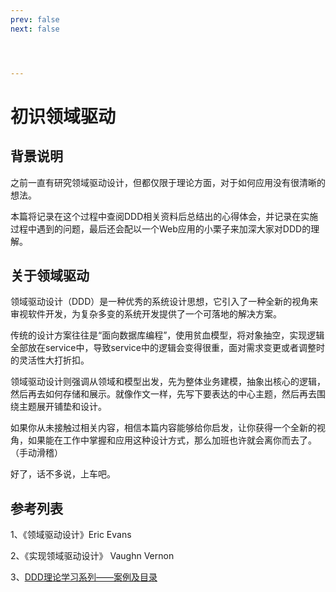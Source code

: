 ```yaml
---
prev: false
next: false




---
```


# 初识领域驱动

## 背景说明

之前一直有研究领域驱动设计，但都仅限于理论方面，对于如何应用没有很清晰的想法。

本篇将记录在这个过程中查阅DDD相关资料后总结出的心得体会，并记录在实施过程中遇到的问题，最后还会配以一个Web应用的小栗子来加深大家对DDD的理解。

## 关于领域驱动

领域驱动设计（DDD）是一种优秀的系统设计思想，它引入了一种全新的视角来审视软件开发，为复杂多变的系统开发提供了一个可落地的解决方案。

传统的设计方案往往是“面向数据库编程”，使用贫血模型，将对象抽空，实现逻辑全部放在service中，导致service中的逻辑会变得很重，面对需求变更或者调整时的灵活性大打折扣。

领域驱动设计则强调从领域和模型出发，先为整体业务建模，抽象出核心的逻辑，然后再去如何存储和展示。就像作文一样，先写下要表达的中心主题，然后再去围绕主题展开铺垫和设计。

如果你从未接触过相关内容，相信本篇内容能够给你启发，让你获得一个全新的视角，如果能在工作中掌握和应用这种设计方式，那么加班也许就会离你而去了。（手动滑稽）

好了，话不多说，上车吧。

## 参考列表

1、《领域驱动设计》Eric Evans

2、《实现领域驱动设计》 Vaughn Vernon

3、[DDD理论学习系列——案例及目录](https://www.jianshu.com/p/6e2917551e63)

